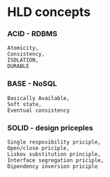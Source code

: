 # HLD concepts

### ACID - RDBMS
    Atomicity, 
    Consistency, 
    ISOLATION, 
    DURABLE

### BASE - NoSQL
    Basically Available, 
    Soft state, 
    Eventual consistency 
		
### SOLID - design priceples
    Single resposibility priciple, 
    Open/close priciple, 
    Liskov substitution principle, 
    Interface segregation priciple, 
    Dipendency inversion priciple
